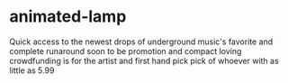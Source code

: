 # animated-lamp
Quick access to the newest drops of underground music's favorite and complete runaround soon to be promotion and compact loving crowdfunding is for the artist and first hand pick pick of whoever with as little as 5.99
